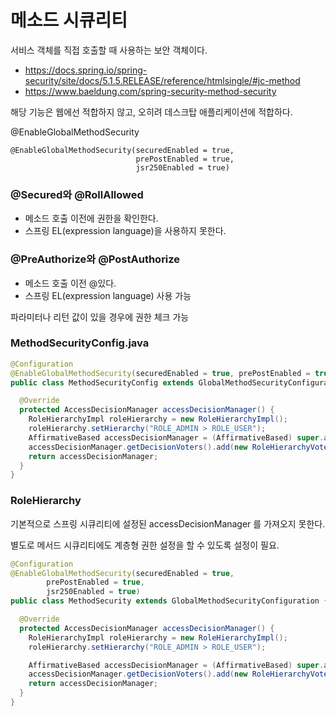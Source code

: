 # 메소드 시큐리티

서비스 객체를 직접 호출할 때 사용하는 보안 객체이다.

- https://docs.spring.io/spring-security/site/docs/5.1.5.RELEASE/reference/htmlsingle/#jc-method
- https://www.baeldung.com/spring-security-method-security

해당 기능은 웹에선 적합하지 않고, 오히려 데스크탑 애플리케이션에 적합하다.


@EnableGlobalMethodSecurity 

```text
@EnableGlobalMethodSecurity(securedEnabled = true,
                            prePostEnabled = true,
                            jsr250Enabled = true)
```

### @Secured와 @RollAllowed 

- 메소드 호출 이전에 권한을 확인한다.
- 스프링 EL(expression language)을 사용하지 못한다.

### @PreAuthorize와 @PostAuthorize

- 메소드 호출 이전 @있다.
- 스프링 EL(expression language) 사용 가능

파라미터나 리턴 값이 있을 경우에 권한 체크 가능 

### MethodSecurityConfig.java

```java
@Configuration
@EnableGlobalMethodSecurity(securedEnabled = true, prePostEnabled = true, jsr250Enabled = true)
public class MethodSecurityConfig extends GlobalMethodSecurityConfiguration {

  @Override
  protected AccessDecisionManager accessDecisionManager() {
    RoleHierarchyImpl roleHierarchy = new RoleHierarchyImpl();
    roleHierarchy.setHierarchy("ROLE_ADMIN > ROLE_USER");
    AffirmativeBased accessDecisionManager = (AffirmativeBased) super.accessDecisionManager();
    accessDecisionManager.getDecisionVoters().add(new RoleHierarchyVoter(roleHierarchy));
    return accessDecisionManager;
  }
}
```

### RoleHierarchy

기본적으로 스프링 시큐리티에 설정된 accessDecisionManager 를 가져오지 못한다.

별도로 메서드 시큐리티에도 계층형 권한 설정을 할 수 있도록 설정이 필요.

```java
@Configuration
@EnableGlobalMethodSecurity(securedEnabled = true,
        prePostEnabled = true,
        jsr250Enabled = true)
public class MethodSecurity extends GlobalMethodSecurityConfiguration {

  @Override
  protected AccessDecisionManager accessDecisionManager() {
    RoleHierarchyImpl roleHierarchy = new RoleHierarchyImpl();
    roleHierarchy.setHierarchy("ROLE_ADMIN > ROLE_USER");

    AffirmativeBased accessDecisionManager = (AffirmativeBased) super.accessDecisionManager();
    accessDecisionManager.getDecisionVoters().add(new RoleHierarchyVoter(roleHierarchy));
    return accessDecisionManager;
  }
}
```